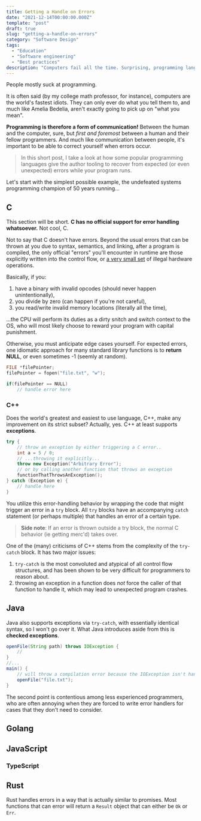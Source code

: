 ```yaml
---
title: Getting a Handle on Errors
date: "2021-12-14T00:00:00.000Z"
template: "post"
draft: true
slug: "getting-a-handle-on-errors"
category: "Software Design"
tags:
  - "Education"
  - "Software engineering"
  - "Best practices"
description: "Computers fail all the time. Surprising, programming languages handle errors in completely different ways. Which approach is the best?"
---
```


People mostly suck at programming. 

It is often said (by my college math professor, for instance), computers are the world's fastest idiots.
They can only ever do what you tell them to, and much like Amelia Bedelia,
aren't exactly going to pick up on "what you mean".

**Programming is therefore a form of communication!** Between the human and the computer, sure,
but *first and foremost* between a human and their fellow programmers.
And much like communication between people, it's important to be able to correct yourself when errors occur.

> In this short post, I take a look at how some popular programming languages
> give the author tooling to recover from expected (or even unexpected) errors while your program runs.
  
Let's start with the simplest possible example,
the undefeated systems programming champion of 50 years running...
  
## C

This section will be short.
**C has no official support for error handling whatsoever.** Not cool, C.

Not to say that C doesn't have errors.
Beyond the usual errors that can be thrown at you due to syntax, semantics, and linking, after a program is compiled,
the only official "errors" you'll encounter in runtime are those explicitly written into the control flow,
or [a very small set](https://pubs.opengroup.org/onlinepubs/9699919799/basedefs/errno.h.html) of illegal hardware operations.

Basically, if you:
1. have a binary with invalid opcodes (should never happen unintentionally),
2. you divide by zero (can happen if you're not careful),
3. you read/write invalid memory locations (literally all the time),

...the CPU will perform its duties as a dirty snitch and switch context to the OS,
who will most likely choose to reward your program with capital punishment.

Otherwise, you must anticipate edge cases yourself.
For expected errors, one idiomatic approach for many standard library functions is to **return NULL**,
or even sometimes -1 (seemly at random).

```c
FILE *filePointer;
filePointer = fopen("file.txt", "w");

if(filePointer == NULL)
    // handle error here
```

### C++

Does the world's greatest and easiest to use language, C++, make any improvement on its strict subset?
Actually, yes. C++ at least supports **exceptions**.

```cpp
try {
    // throw an exception by either triggering a C error..
    int a = 5 / 0;
    // ...throwing it explicitly...
    throw new Exception("Arbitrary Error");
    // or by calling another function that throws an exception
    functionThatThrowsAnException();
} catch (Exception e) {
    // handle here
}
```

You utilize this error-handling behavior by wrapping the code that might trigger an error in a `try`
block. All `try` blocks have an accompanying `catch` statement (or perhaps multiple) that handles an error of a certain type.

> **Side note**: If an error is thrown outside a try block, the normal C behavior (ie getting merc'd) takes over.

One of the (many) criticisms of C++ stems from the complexity of the `try-catch` block. It has two major issues:

1. `try-catch` is the most convoluted and atypical of all control flow structures, and has been shown to be very difficult for programmers to reason about.
2. throwing an exception in a function does *not* force the caller of that function to handle it, which may lead to unexpected program crashes.

## Java

Java also supports exceptions via `try-catch`, with essentially identical syntax, so I won't go over it.
What Java introduces aside from this is **checked exceptions**.

```java
openFile(String path) throws IOException {
    //
}
//...
main() {
    // will throw a compilation error because the IOException isn't handled
    openFile("file.txt");
}
```

The second point is contentious among less experienced programmers,
who are often annoying when they are forced to write error handlers for cases that they don't need to consider.

## Golang



## JavaScript

### TypeScript
 
## Rust

Rust handles errors in a way that is actually similar to promises. Most functions that can error will return a `Result`
object that can either be `Ok` or `Err`.